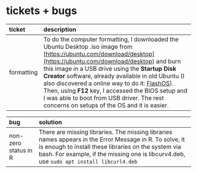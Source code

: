# tickets + bugs

| ticket | description |
| :--- | :--- |
| formatting | To do the computer formatting, I downloaded the Ubuntu Desktop .iso image from [https://ubuntu.com/download/desktop](https://ubuntu.com/download/desktop) and burn this image in a USB drive using the **Startup Disk Creator** software, already available in old Ubuntu \(I also discovered a online way to do it: [FlashOS](https://www.balena.io/etcher/)\). Then, using **F12** key, I accessed the BIOS setup and I was able to boot from USB driver. The rest concerns on setups of the OS and it is easier. |

| bug | solution |
| :--- | :--- |
| non-zero status in R | There are missing libraries. The missing libraries names appears in the Error Message in R. To solve, it is enough to install these libraries on the system via bash. For example, if the missing one is libcurv4.deb, use `sudo apt install libcurl4.deb` |

